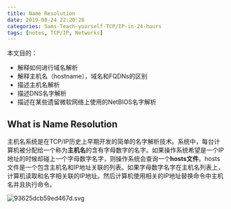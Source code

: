 ```yaml
---
title: Name Resolution
date: 2019-08-24 22:20:28
categories: Sams-Teach-yourself-TCP/IP-in-24-hours
tags: [notes, TCP/IP, Networks]
---
```


本文目的：

- 解释如何进行域名解析
- 解释主机名（hostname），域名和FQDNs的区别
- 描述主机名解析
- 描述DNS名字解析
- 描述在某些遗留微软网络上使用的NetBIOS名字解析

## What is Name Resolution

主机名系统是在TCP/IP历史上早期开发的简单的名字解析技术。系统中，每台计算机被分配给一个称为**主机名**的含有字母数字的名字。如果操作系统希望是一个IP地址的时候却碰上一个字母数字名字，则操作系统会查询一个**hosts文件**。hosts文件是一个包含主机名和IP地址关联的列表。如果字母数字名字在主机名列表上，计算机读取和名字相关联的IP地址。然后计算机使用相关的IP地址替换命令中主机名并且执行命令。

![93625dcb59ed467d.svg](https://i.quantuminit.com/93625dcb59ed467d.svg)


